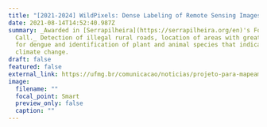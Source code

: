 ```yaml
---
title: "[2021-2024] WildPixels: Dense Labeling of Remote Sensing Images in the Wild"
date: 2021-08-14T14:52:40.987Z
summary: _Awarded in [Serrapilheira](https://serrapilheira.org/en)'s Fourth
  Call._ Detection of illegal rural roads, location of areas with greater risk
  for dengue and identification of plant and animal species that indicate
  climate change.
draft: false
featured: false
external_link: https://ufmg.br/comunicacao/noticias/projeto-para-mapeamentos-geograficos-em-larga-escala-sera-financiado-pelo-instituto-serrapilheira
image:
  filename: ""
  focal_point: Smart
  preview_only: false
  caption: ""
---
```

